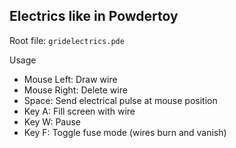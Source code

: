 ## Electrics like in Powdertoy

Root file: `gridelectrics.pde`

Usage
* Mouse Left: Draw wire
* Mouse Right: Delete wire
* Space: Send electrical pulse at mouse position
* Key A: Fill screen with wire
* Key W: Pause
* Key F: Toggle fuse mode (wires burn and vanish)
